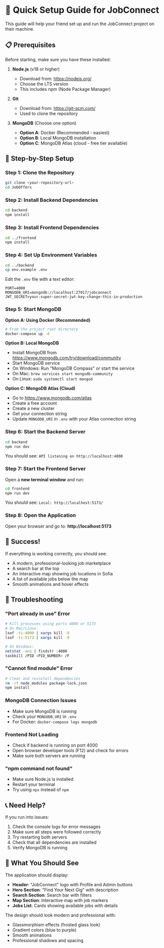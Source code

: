 # 🚀 Quick Setup Guide for JobConnect

This guide will help your friend set up and run the JobConnect project on their machine.

## 📋 Prerequisites

Before starting, make sure you have these installed:

1. **Node.js** (v18 or higher)
   - Download from: https://nodejs.org/
   - Choose the LTS version
   - This includes npm (Node Package Manager)

2. **Git**
   - Download from: https://git-scm.com/
   - Used to clone the repository

3. **MongoDB** (Choose one option)
   - **Option A**: Docker (Recommended - easiest)
   - **Option B**: Local MongoDB installation
   - **Option C**: MongoDB Atlas (cloud - free tier available)

## 🔧 Step-by-Step Setup

### Step 1: Clone the Repository
```bash
git clone <your-repository-url>
cd JobOffers
```

### Step 2: Install Backend Dependencies
```bash
cd backend
npm install
```

### Step 3: Install Frontend Dependencies
```bash
cd ../frontend
npm install
```

### Step 4: Set Up Environment Variables
```bash
cd ../backend
cp env.example .env
```

Edit the `.env` file with a text editor:
```env
PORT=4000
MONGODB_URI=mongodb://localhost:27017/jobconnect
JWT_SECRET=your-super-secret-jwt-key-change-this-in-production
```

### Step 5: Start MongoDB

**Option A: Using Docker (Recommended)**
```bash
# From the project root directory
docker-compose up -d
```

**Option B: Local MongoDB**
- Install MongoDB from https://www.mongodb.com/try/download/community
- Start MongoDB service
- On Windows: Run "MongoDB Compass" or start the service
- On Mac: `brew services start mongodb-community`
- On Linux: `sudo systemctl start mongod`

**Option C: MongoDB Atlas (Cloud)**
- Go to https://www.mongodb.com/atlas
- Create a free account
- Create a new cluster
- Get your connection string
- Update `MONGODB_URI` in `.env` with your Atlas connection string

### Step 6: Start the Backend Server
```bash
cd backend
npm run dev
```
You should see: `API listening on http://localhost:4000`

### Step 7: Start the Frontend Server
Open a **new terminal window** and run:
```bash
cd frontend
npm run dev
```
You should see: `Local: http://localhost:5173/`

### Step 8: Open the Application
Open your browser and go to: **http://localhost:5173**

## 🎉 Success!

If everything is working correctly, you should see:
- A modern, professional-looking job marketplace
- A search bar at the top
- An interactive map showing job locations in Sofia
- A list of available jobs below the map
- Smooth animations and hover effects

## 🚨 Troubleshooting

### "Port already in use" Error
```bash
# Kill processes using ports 4000 or 5173
# On Mac/Linux:
lsof -ti:4000 | xargs kill -9
lsof -ti:5173 | xargs kill -9

# On Windows:
netstat -ano | findstr :4000
taskkill /PID <PID_NUMBER> /F
```

### "Cannot find module" Error
```bash
# Clear and reinstall dependencies
rm -rf node_modules package-lock.json
npm install
```

### MongoDB Connection Issues
- Make sure MongoDB is running
- Check your `MONGODB_URI` in `.env`
- For Docker: `docker-compose logs mongodb`

### Frontend Not Loading
- Check if backend is running on port 4000
- Open browser developer tools (F12) and check for errors
- Make sure both servers are running

### "npm command not found"
- Make sure Node.js is installed
- Restart your terminal
- Try using `npx` instead of `npm`

## 📞 Need Help?

If you run into issues:
1. Check the console logs for error messages
2. Make sure all steps were followed correctly
3. Try restarting both servers
4. Check that all dependencies are installed
5. Verify MongoDB is running

## 🎯 What You Should See

The application should display:
- **Header**: "JobConnect" logo with Profile and Admin buttons
- **Hero Section**: "Find Your Next Gig" with description
- **Search Section**: Search bar with filters
- **Map Section**: Interactive map with job markers
- **Jobs List**: Cards showing available jobs with details

The design should look modern and professional with:
- Glassmorphism effects (frosted glass look)
- Gradient colors (blue to purple)
- Smooth animations
- Professional shadows and spacing
